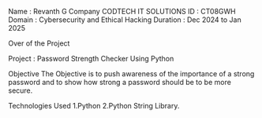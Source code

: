 Name : Revanth G
Company CODTECH IT SOLUTIONS
ID : CT08GWH
Domain : Cybersecurity and Ethical Hacking
Duration : Dec 2024 to Jan 2025


Over of the Project 

Project : Password Strength Checker Using Python 

Objective 
The Objective is to push awareness of the importance of a strong password and to show how strong
a password should be to be more secure. 

Technologies Used 
1.Python
2.Python String Library.

